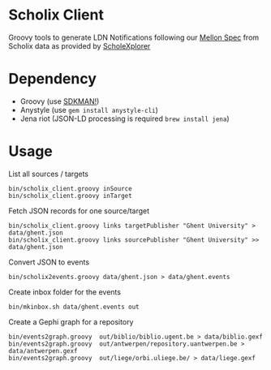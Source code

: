 # Scholix Client

Groovy tools to generate LDN Notifications following our [Mellon Spec](https://mellonscholarlycommunication.github.io/spec-notifications/#the-artifact-context)
from Scholix data as provided by [ScholeXplorer](https://scholexplorer.openaire.eu/#/)

# Dependency

- Groovy (use [SDKMAN!](https://sdkman.io))
- Anystyle (use `gem install anystyle-cli`)
- Jena riot (JSON-LD processing is required `brew install jena`)

# Usage

List all sources / targets

```
bin/scholix_client.groovy inSource
bin/scholix_client.groovy inTarget
```

Fetch JSON records for one source/target

```
bin/scholix_client.groovy links targetPublisher "Ghent University" > data/ghent.json
bin/scholix_client.groovy links sourcePublisher "Ghent University" >> data/ghent.json
```

Convert JSON to events

```
bin/scholix2events.groovy data/ghent.json > data/ghent.events
```

Create inbox folder for the events

```
bin/mkinbox.sh data/ghent.events out
```

Create a Gephi graph for a repository

```
bin/events2graph.groovy  out/biblio/biblio.ugent.be > data/biblio.gexf
bin/events2graph.groovy  out/antwerpen/repository.uantwerpen.be > data/antwerpen.gexf
bin/events2graph.groovy  out/liege/orbi.uliege.be/ > data/liege.gexf
```